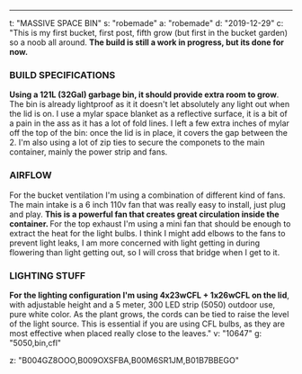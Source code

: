 ---
t: "MASSIVE SPACE BIN"
s: "robemade"
a: "robemade"
d: "2019-12-29"
c: "This is my first bucket, first post, fifth grow (but first in the bucket garden) so a noob all around. <strong>The build is still a work in progress, but its done for now. </strong><h3>BUILD SPECIFICATIONS</h3><strong>Using a 121L (32Gal) garbage bin, it should provide extra room to grow</strong>. The bin is already lightproof as it it doesn't let absolutely any light out when the lid is on. I use a mylar space blanket as a reflective surface, it is a bit of a pain in the ass as it has a lot of fold lines. I left a few extra inches of mylar off the top of the bin: once the lid is in place, it covers the gap between the 2. I'm also using a lot of zip ties to secure the componets to the main container, mainly the power strip and fans. 

<h3>AIRFLOW</h3>

For the bucket ventilation I'm using a combination of different kind of fans. The main intake is a 6 inch 110v fan that was really easy to install, just plug and play. <strong>This is a powerful fan that creates great circulation inside the container. </strong>For the top exhaust I'm using a mini fan that should be enough to extract the heat for the light bulbs. I think I might add elbows to the fans to prevent light leaks, I am more concerned with light getting in during flowering than light getting out, so I will cross that bridge when I get to it. 

<h3>LIGHTING STUFF</h3><strong>For the lighting configuration I'm using 4x23wCFL + 1x26wCFL on the lid</strong>, with adjustable height and a 5 meter, 300 LED strip (5050) outdoor use, pure white color. As the plant grows, the cords can be tied to raise the level of the light source. This is essential if you are using CFL bulbs, as they are most effective when placed really close to the leaves."
v: "10647"
g: "5050,bin,cfl"

z: "B004GZ8OOO,B009OXSFBA,B00M6SR1JM,B01B7BBEGO"
